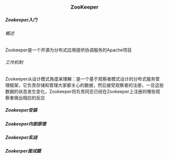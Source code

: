 <center><h3>ZooKeeper</h3></center>

##### Zookeeper入门

###### 概述

Zookeeper是一个开源为分布式应用提供协调服务的Apache项目

###### 工作机制

Zookeeper从设计模式角度来理解：是一个基于观察者模式设计的分布式服务管理框架，它负责存储和管理大家都关心的数据，然后接受观察者的注册，一旦这些数据的状态发生变化，Zookeeper将负责同志已经在Zookeeper上注册的哪些观察者做出相应的反应

##### Zookeeper安装



##### Zookeeper内部原理



##### Zookeeper实战





##### Zookerper面试题

